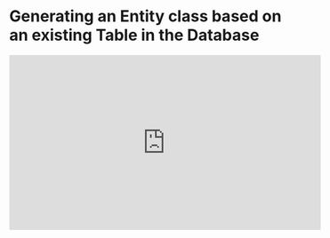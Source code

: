 ﻿
# Generating an Entity class based on an existing Table in the Database 


<iframe width="560" height="315" src="https://www.youtube.com/embed/lNyeSG7FeEU?list=PL1DEQjXG2xnItyh3tX-1kfE3K50w48PNA" frameborder="0" allowfullscreen></iframe>

